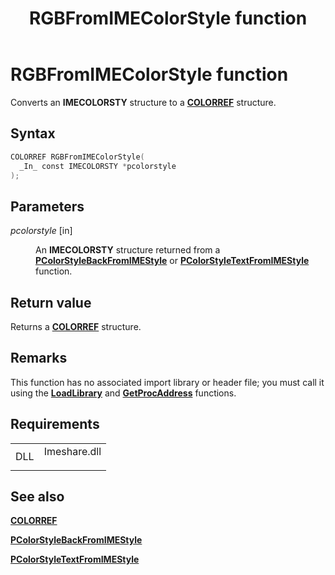 ﻿---
Description: 'Converts an IMECOLORSTY structure to a COLORREF structure.'
ms.assetid: 'f7a3eab0-16ca-4c4e-9eda-bead8d1a91b8'
title: RGBFromIMEColorStyle function
---

# RGBFromIMEColorStyle function

Converts an **IMECOLORSTY** structure to a [**COLORREF**](gdi.colorref) structure.

## Syntax


```C++
COLORREF RGBFromIMEColorStyle(
  _In_ const IMECOLORSTY *pcolorstyle
);
```



## Parameters

<dl> <dt>

*pcolorstyle* \[in\]
</dt> <dd>

An **IMECOLORSTY** structure returned from a [**PColorStyleBackFromIMEStyle**](pcolorstylebackfromimestyle.md) or [**PColorStyleTextFromIMEStyle**](pcolorstyletextfromimestyle.md) function.

</dd> </dl>

## Return value

Returns a [**COLORREF**](gdi.colorref) structure.

## Remarks

This function has no associated import library or header file; you must call it using the [**LoadLibrary**](base.loadlibrary) and [**GetProcAddress**](base.getprocaddress) functions.

## Requirements



|                |                                                                                         |
|----------------|-----------------------------------------------------------------------------------------|
| DLL<br/> | <dl> <dt>Imeshare.dll</dt> </dl> |



## See also

<dl> <dt>

[**COLORREF**](gdi.colorref)
</dt> <dt>

[**PColorStyleBackFromIMEStyle**](pcolorstylebackfromimestyle.md)
</dt> <dt>

[**PColorStyleTextFromIMEStyle**](pcolorstyletextfromimestyle.md)
</dt> </dl>

 

 




